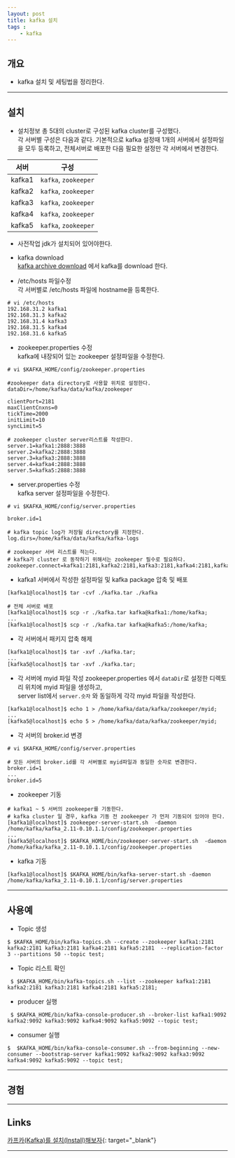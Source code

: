 ```yaml
---
layout: post
title: kafka 설치
tags :
    - kafka
---
```


## 개요
* kafka 설치 및 세팅법을 정리한다.
---

## 설치

* 설치정보
총 5대의 cluster로 구성된 kafka cluster를 구성했다.<br>
각 서버별 구성은 다음과 같다.
기본적으로 kafka 설정때 1개의 서버에서 설정파일을 모두 등록하고, 전체서버로 배포한 다음 필요한 설정만 각 서버에서 변경한다.

서버 | 구성
---|---
kafka1 | `kafka`, `zookeeper`
kafka2 | `kafka`, `zookeeper`
kafka3 | `kafka`, `zookeeper`
kafka4 | `kafka`, `zookeeper`
kafka5 | `kafka`, `zookeeper`


* 사전작업
jdk가 설치되어 있어야한다.

* kafka download<br>
[kafka archive download](https://archive.apache.org/dist/kafka/) 에서 kafka를 download 한다.

* /etc/hosts 파일수정<br>
각 서버별로 /etc/hosts 파일에 hostname을 등록한다.

```shell
# vi /etc/hosts
192.168.31.2 kafka1  
192.168.31.3 kafka2
192.168.31.4 kafka3
192.168.31.5 kafka4
192.168.31.6 kafka5
```

* zookeeper.properties 수정<br>
kafka에 내장되어 있는 zookeeper 설정파일을 수정한다.

```shell
# vi $KAFKA_HOME/config/zookeeper.properties

#zookeeper data directory로 사용할 위치로 설정한다.
dataDir=/home/kafka/data/kafka/zookeeper

clientPort=2181
maxClientCnxns=0
tickTime=2000
initLimit=10
syncLimit=5

# zookeeper cluster server리스트를 작성한다.
server.1=kafka1:2888:3888
server.2=kafka2:2888:3888
server.3=kafka3:2888:3888
server.4=kafka4:2888:3888
server.5=kafka5:2888:3888
```


* server.properties 수정<br>
kafka server 설정파일을 수정한다.

```shell
# vi $KAFKA_HOME/config/server.properties

broker.id=1

# kafka topic log가 저장될 directory를 지정한다.
log.dirs=/home/kafka/data/kafka/kafka-logs

# zookeeper 서버 리스트를 적는다.
# kafka가 cluster 로 동작하기 위해서는 zookeeper 필수로 필요하다.
zookeeper.connect=kafka1:2181,kafka2:2181,kafka3:2181,kafka4:2181,kafka5:2181
```

* kafka1 서버에서 작성한 설정파일 및 kafka package 압축 및 배포

```shell
[kafka1@localhost]$ tar -cvf ./kafka.tar ./kafka

# 전체 서버로 배포
[kafka1@localhost]$ scp -r ./kafka.tar kafka@kafka1:/home/kafka;
...
[kafka1@localhost]$ scp -r ./kafka.tar kafka@kafka5:/home/kafka;
```


* 각 서버에서 패키지 압축 해제

```shell
[kafka1@localhost]$ tar -xvf ./kafka.tar;
...
[kafka5@localhost]$ tar -xvf ./kafka.tar;
```

* 각 서버에 myid 파일 작성
zookeeper.properties 에서 `dataDir`로 설정한 디렉토리 위치에 myid 파일을 생성하고,<br>
server list에서 `server.숫자` 와 동일하게 각각 myid 파일을 작성한다. 

```shell
[kafka1@localhost]$ echo 1 > /home/kafka/data/kafka/zookeeper/myid;
...
[kafka5@localhost]$ echo 5 > /home/kafka/data/kafka/zookeeper/myid;
```

* 각 서버의 broker.id 변경

```shell
# vi $KAFKA_HOME/config/server.properties

# 모든 서버의 broker.id를 각 서버별로 myid파일과 동일한 숫자로 변경한다.
broker.id=1
...
broker.id=5
```

* zookeeper 기동

```shell
# kafka1 ~ 5 서버의 zookeeper를 기동한다.
# kafka cluster 일 경우, kafka 기동 전 zookeeper 가 먼저 기동되어 있어야 한다.
[kafka1@localhost]$ zookeeper-server-start.sh  -daemon /home/kafka/kafka_2.11-0.10.1.1/config/zookeeper.properties
...
[kafka5@localhost]$ $KAFKA_HOME/bin/zookeeper-server-start.sh  -daemon /home/kafka/kafka_2.11-0.10.1.1/config/zookeeper.properties
```
* kafka 기동

```shell
[kafka1@localhost]$ $KAFKA_HOME/bin/kafka-server-start.sh -daemon /home/kafka/kafka_2.11-0.10.1.1/config/server.properties
```

---
## 사용예

* Topic 생성

```shell
$ $KAFKA_HOME/bin/kafka-topics.sh --create --zookeeper kafka1:2181 kafka2:2181 kafka3:2181 kafka4:2181 kafka5:2181  --replication-factor 3 --partitions 50 --topic test;
```

* Topic 리스트 확인

```shell
 $ $KAFKA_HOME/bin/kafka-topics.sh --list --zookeeper kafka1:2181 kafka2:2181 kafka3:2181 kafka4:2181 kafka5:2181;
```

* producer 실행

```shell
 $ $KAFKA_HOME/bin/kafka-console-producer.sh --broker-list kafka1:9092 kafka2:9092 kafka3:9092 kafka4:9092 kafka5:9092 --topic test;
```

* consumer 실행

```shell
$  $KAFKA_HOME/bin/kafka-console-consumer.sh --from-beginning --new-consumer --bootstrap-server kafka1:9092 kafka2:9092 kafka3:9092 kafka4:9092 kafka5:9092 --topic test;
```

---

## 경험

---

## Links
[카프카(Kafka)를 설치(Install)해보자](https://yookeun.github.io/kafka/2018/07/01/kafka-install/){: target="_blank"}  

---
